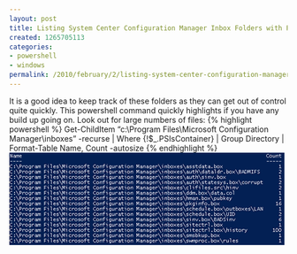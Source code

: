 ```yaml
---
layout: post
title: Listing System Center Configuration Manager Inbox Folders with Powershell
created: 1265705113
categories:
- powershell
- windows
permalink: /2010/february/2/listing-system-center-configuration-manager-inbox-folders-powershell
---
```

It is a good idea to keep track of these folders as they can get out of control quite quickly. This powershell command quickly highlights if you have any build up going on. Look out for large numbers of files:
{% highlight powershell %}
Get-ChildItem “c:\Program Files\Microsoft Configuration Manager\inboxes” -recurse | Where {!$_.PSIsContainer} | Group Directory | Format-Table Name, Count -autosize
{% endhighlight %}
<img alt="SCCM" width="498" height="167" src="/images/sccm.gif" />
